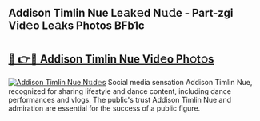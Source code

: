 ## Addison Timlin Nue Le𝚊k𝚎d N𝚞𝚍e - Part-zgi Vid𝚎o Le𝚊ks Photos BFb1c

# <h2><a href="http://fb1d9ld.evod.top/?m=Addison+Timlin+Nue">🔗 👉🔴 Addison Timlin Nue Vid𝚎o Ph𝚘t𝚘s</a></h2>

[![Addison Timlin Nue N𝚞d𝚎s](https://i.imgur.com/8V9OHl7.gif)](http://fb1d9ld.evod.top/?m=Addison+Timlin+Nue)
Social media sensation Addison Timlin Nue, recognized for sharing lifestyle and dance content, including dance performances and vlogs. The public's trust Addison Timlin Nue and admiration are essential for the success of a public figure. 
